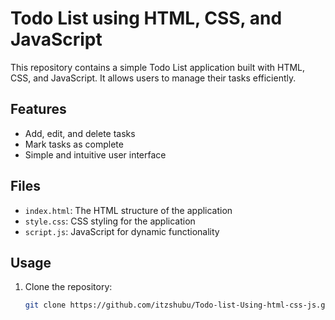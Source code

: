 # Todo List using HTML, CSS, and JavaScript

This repository contains a simple Todo List application built with HTML, CSS, and JavaScript. It allows users to manage their tasks efficiently.

## Features

- Add, edit, and delete tasks
- Mark tasks as complete
- Simple and intuitive user interface

## Files

- `index.html`: The HTML structure of the application
- `style.css`: CSS styling for the application
- `script.js`: JavaScript for dynamic functionality

## Usage

1. Clone the repository:
   ```sh
   git clone https://github.com/itzshubu/Todo-list-Using-html-css-js.git
